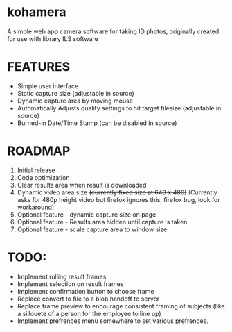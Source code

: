 # kohamera
A simple web app camera software for taking ID photos, originally created for use with library ILS software

FEATURES
===========
* Simple user interface
* Static capture size (adjustable in source)
* Dynamic capture area by moving mouse
* Automatically Adjusts quality settings to hit target filesize (adjustable in source)
* Burned-in Date/Time Stamp (can be disabled in source)

ROADMAP
===========
1. Initial release
2. Code optimization
3. Clear results area when result is downloaded
3. Dynamic video area size ~~(currently fixed size at 640 x 480)~~ (Currently asks for 480p height video but firefox ignores this, firefox bug, look for workaround)
3. Optional feature - dynamic capture size on page
4. Optional feature - Results area hidden until capture is taken
5. Optional feature - scale capture area to window size

TODO:
===========
* Implement rolling result frames
* Implement selection on result frames
* Implement confirmation button to choose frame
* Replace convert to file to a blob handoff to server
* Replace frame preview to encourage consistent framing of subjects (like a sillouete of a person for the employee to line up)
* Implement prefrences menu somewhere to set various prefrences.
